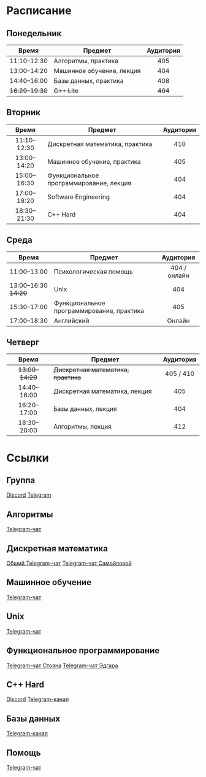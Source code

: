 # Расписание
## Понедельник
| Время           | Предмет                   | Аудитория |
|:---------------:|---------------------------|:---------:|
| 11:10–12:30     | Алгоритмы, практика       | 405       |
| 13:00–14:20     | Машинное обучение, лекция | 404       |
| 14:40–16:00     | Базы данных, практика     | 408       |
| ~~16:20–19:30~~ | ~~C++ Lite~~              | ~~404~~   |

## Вторник
| Время       | Предмет                                 | Аудитория |
|:-----------:|-----------------------------------------|:---------:|
| 11:10–12:30 | Дискретная математика, практика         | 410       |
| 13:00–14:20 | Машинное обучение, практика             | 405       |
| 15:00–16:30 | Функциональное программирование, лекция | 404       |
| 17:00–18:20 | Software Engineering                    | 404       |
| 18:30–21:30 | C++ Hard                                | 404       |

## Среда

| Время                 | Предмет                                   | Аудитория    |
|-----------------------|-------------------------------------------|:------------:|
| 11:00–13:00           | Психологическая помощь                    | 404 / онлайн |
| 13:00–16:30 ~~14:20~~ | Unix                                      | 404          |
| 15:30–17:00           | Функциональное программирование, практика | 405          |
| 17:00–18:30           | Английский                                | Онлайн       |

## Четверг

| Время           | Предмет                             | Аудитория |
|:---------------:|-------------------------------------|:---------:|
| ~~13:00–14:20~~ | ~~Дискретная математика, практика~~ | 405 / 410 |
| 14:40–16:00     | Дискретная математика, лекция       | 405       |
| 16:20–17:00     | Базы данных, лекция                 | 404       |
| 18:30–20:00     | Алгоритмы, лекция                   | 412       |

# Ссылки
## Группа
[Discord](https://discord.gg/YnmwRdSp7d)
[Telegram](https://t.me/+a0A89gygHzcxYWMy)

## Алгоритмы
[Telegram-чат](https://t.me/+SoCfgbO4P600ZTMy)

## Дискретная математика
[Общий Telegram-чат](https://t.me/+LeW8hfZQZyk3MmJi)
[Telegram-чат Самойловой](https://t.me/+jSszZymbKXcyMWQy)

## Машинное обучение
[Telegram-чат](https://t.me/+7Cug4PWpPNBmODhi)

## Unix
[Telegram-чат](https://t.me/+QH275TZPXBs2ODUy)

## Функциональное программирование
[Telegram-чат Стояна](https://t.me/+zoNDV9sFjZA5MWIy)
[Telegram-чат Эдгара](https://t.me/+q74XyuMQUxQwZWIy)

## C++ Hard
[Discord](https://discord.gg/TamhjH99)
[Telegram-канал](https://t.me/+3C_FV6gTykY4MTJi)

## Базы данных
[Telegram-канал](https://t.me/+tQx2cPUFhDs0ZGU6)

## Помощь
[Telegram-чат](https://t.me/+BemOZnQwpCI1OTUy)
